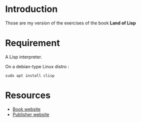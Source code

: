 # Introduction

Those are my version of the exercises of the book **Land of Lisp**

# Requirement

A Lisp interpreter.

On a debian-type Linux distro :

    sudo apt install clisp

# Resources

* [Book website](http://landoflisp.com/)
* [Publisher website](https://nostarch.com/lisp.htm)
